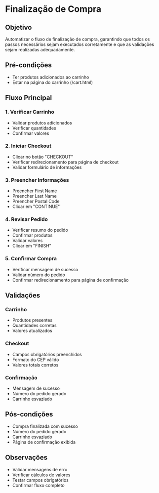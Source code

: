 # Finalização de Compra

## Objetivo
Automatizar o fluxo de finalização de compra, garantindo que todos os passos necessários sejam executados corretamente e que as validações sejam realizadas adequadamente.

## Pré-condições
- Ter produtos adicionados ao carrinho
- Estar na página do carrinho (/cart.html)

## Fluxo Principal

### 1. Verificar Carrinho
- Validar produtos adicionados
- Verificar quantidades
- Confirmar valores

### 2. Iniciar Checkout
- Clicar no botão "CHECKOUT"
- Verificar redirecionamento para página de checkout
- Validar formulário de informações

### 3. Preencher Informações
- Preencher First Name
- Preencher Last Name
- Preencher Postal Code
- Clicar em "CONTINUE"

### 4. Revisar Pedido
- Verificar resumo do pedido
- Confirmar produtos
- Validar valores
- Clicar em "FINISH"

### 5. Confirmar Compra
- Verificar mensagem de sucesso
- Validar número do pedido
- Confirmar redirecionamento para página de confirmação

## Validações

### Carrinho
- Produtos presentes
- Quantidades corretas
- Valores atualizados

### Checkout
- Campos obrigatórios preenchidos
- Formato do CEP válido
- Valores totais corretos

### Confirmação
- Mensagem de sucesso
- Número do pedido gerado
- Carrinho esvaziado

## Pós-condições
- Compra finalizada com sucesso
- Número do pedido gerado
- Carrinho esvaziado
- Página de confirmação exibida

## Observações
- Validar mensagens de erro
- Verificar cálculos de valores
- Testar campos obrigatórios
- Confirmar fluxo completo 